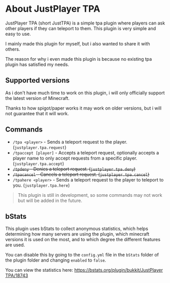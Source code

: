 # About JustPlayer TPA

JustPlayer TPA (short JustTPA) is a simple tpa plugin where players can ask other players if
they can teleport to them. This plugin is very simple and easy to use.

I mainly made this plugin for myself, but i also wanted to share it with others.

The reason for why i even made this plugin is because no existing tpa plugin has satisfied my needs.

## Supported versions

As i don't have much time to work on this plugin, i will only officially support the latest version of Minecraft.

Thanks to how spigot/paper works it may work on older versions, but i will not guarantee that it will work.

## Commands

- `/tpa <player>` - Sends a teleport request to the player. (`justplayer.tpa.request`)
- `/tpaccept [player]` - Accepts a teleport request, optionally accepts a player name to only accept requests from a specific player. (`justplayer.tpa.accept`)
- ~~`/tpdeny` - Denies a teleport request. (`justplayer.tpa.deny`)~~
- ~~`/tpacancel` - Cancels a teleport request. (`justplayer.tpa.cancel`)~~
- `/tpahere <player>` - Sends a teleport request to the player to teleport to you. (`justplayer.tpa.here`)

> This plugin is still in development, so some commands may not work but will be added in the future.

## bStats

This plugin uses bStats to collect anonymous statistics, which helps determining how many servers are using the plugin,
which minecraft versions it is used on the most, and to which degree the different features are used.

You can disable this by going to the `config.yml` file in the `bStats` folder of the plugin folder and changing `enabled` to `false`.

You can view the statistics here: [https://bstats.org/plugin/bukkit/JustPlayer TPA/18743](https://bstats.org/plugin/bukkit/JustPlayer%20TPA/18743)